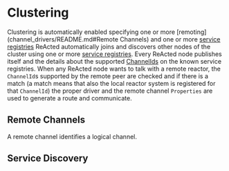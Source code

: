 # Clustering 

Clustering is automatically enabled specifying one or more [remoting](channel_drivers/README.md#Remote Channels) and
one or more [service registries](registry_drivers/README.md)
ReActed automatically joins and discovers other nodes of the cluster using one or more [service registries](../registry_drivers/README.md).
Every ReActed node publishes itself and the details about the supported [ChannelIds](channel_drivers/README.md) on the known service registries.
When any ReActed node wants to talk with a remote reactor, the `ChannelId`s supported by the remote peer are checked and
if there is a match (a match means that also the local reactor system is registered for that `ChannelId`) the proper driver
and the remote channel `Properties` are used to generate a route and communicate.

## Remote Channels

A remote channel identifies a logical channel. 

## Service Discovery